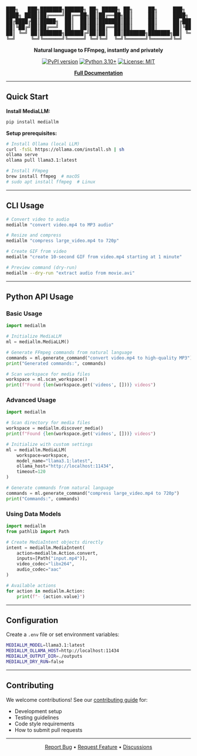 <pre>
███╗   ███╗███████╗██████╗ ██╗ █████╗ ██╗     ██╗     ███╗   ███╗
████╗ ████║██╔════╝██╔══██╗██║██╔══██╗██║     ██║     ████╗ ████║
██╔████╔██║█████╗  ██║  ██║██║███████║██║     ██║     ██╔████╔██║
██║╚██╔╝██║██╔══╝  ██║  ██║██║██╔══██║██║     ██║     ██║╚██╔╝██║
██║ ╚═╝ ██║███████╗██████╔╝██║██║  ██║███████╗███████╗██║ ╚═╝ ██║
╚═╝     ╚═╝╚══════╝╚═════╝ ╚═╝╚═╝  ╚═╝╚══════╝╚══════╝╚═╝     ╚═╝
</pre>

<div align="center">

**Natural language to FFmpeg, instantly and privately**

[![PyPI version](https://img.shields.io/pypi/v/mediallm)](https://pypi.org/project/mediallm/)
[![Python 3.10+](https://img.shields.io/badge/python-3.10+-blue.svg)](https://www.python.org/downloads/)
[![License: MIT](https://img.shields.io/badge/License-MIT-yellow.svg)](https://opensource.org/licenses/MIT)

**[Full Documentation](https://mediallm.arunbrahma.com/)**

</div>

---

## Quick Start

**Install MediaLLM:**
```bash
pip install mediallm
```

**Setup prerequisites:**
```bash
# Install Ollama (local LLM)
curl -fsSL https://ollama.com/install.sh | sh
ollama serve
ollama pull llama3.1:latest

# Install FFmpeg
brew install ffmpeg  # macOS
# sudo apt install ffmpeg  # Linux
```

---

## CLI Usage

```bash
# Convert video to audio
mediallm "convert video.mp4 to MP3 audio"

# Resize and compress
mediallm "compress large_video.mp4 to 720p"

# Create GIF from video
mediallm "create 10-second GIF from video.mp4 starting at 1 minute"

# Preview command (dry-run)
mediallm --dry-run "extract audio from movie.avi"
```

---

## Python API Usage

### Basic Usage
```python
import mediallm

# Initialize MediaLLM
ml = mediallm.MediaLLM()

# Generate FFmpeg commands from natural language
commands = ml.generate_command("convert video.mp4 to high-quality MP3")
print("Generated commands:", commands)

# Scan workspace for media files
workspace = ml.scan_workspace()
print(f"Found {len(workspace.get('videos', []))} videos")
```

### Advanced Usage
```python
import mediallm

# Scan directory for media files
workspace = mediallm.discover_media()
print(f"Found {len(workspace.get('videos', []))} videos")

# Initialize with custom settings
ml = mediallm.MediaLLM(
    workspace=workspace,
    model_name="llama3.1:latest", 
    ollama_host="http://localhost:11434",
    timeout=120
)

# Generate commands from natural language
commands = ml.generate_command("compress large_video.mp4 to 720p")
print("Commands:", commands)
```

### Using Data Models
```python
import mediallm
from pathlib import Path

# Create MediaIntent objects directly
intent = mediallm.MediaIntent(
    action=mediallm.Action.convert,
    inputs=[Path("input.mp4")],
    video_codec="libx264",
    audio_codec="aac"
)

# Available actions
for action in mediallm.Action:
    print(f"- {action.value}")
```

---

## Configuration

Create a `.env` file or set environment variables:

```bash
MEDIALLM_MODEL=llama3.1:latest
MEDIALLM_OLLAMA_HOST=http://localhost:11434
MEDIALLM_OUTPUT_DIR=./outputs
MEDIALLM_DRY_RUN=false
```

---

## Contributing

We welcome contributions! See our [contributing guide](../../CONTRIBUTING.md) for:
- Development setup
- Testing guidelines  
- Code style requirements
- How to submit pull requests

---


<div align="center">

[Report Bug](https://github.com/iamarunbrahma/mediallm/issues) • [Request Feature](https://github.com/iamarunbrahma/mediallm/issues) • [Discussions](https://github.com/iamarunbrahma/mediallm/discussions)

</div>